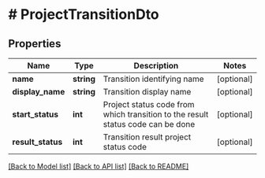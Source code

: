 # # ProjectTransitionDto

## Properties

Name | Type | Description | Notes
------------ | ------------- | ------------- | -------------
**name** | **string** | Transition identifying name | [optional]
**display_name** | **string** | Transition display name | [optional]
**start_status** | **int** | Project status code from which transition to the result status code can be done | [optional]
**result_status** | **int** | Transition result project status code | [optional]

[[Back to Model list]](../../README.md#models) [[Back to API list]](../../README.md#endpoints) [[Back to README]](../../README.md)
